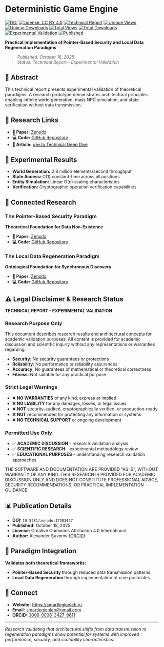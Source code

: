 # Deterministic Game Engine

[![DOI](https://img.shields.io/badge/DOI-10.5281/zenodo.17383447-blue)](https://doi.org/10.5281/zenodo.17383447)
[![License: CC BY 4.0](https://img.shields.io/badge/License-CC_BY_4.0-lightgrey.svg)](https://creativecommons.org/licenses/by/4.0/)
[![Technical Report](https://img.shields.io/badge/📊_Technical_Report-Zenodo-orange)](https://zenodo.org/records/17383447)
[![Unique Views](https://img.shields.io/badge/dynamic/json?url=https://zenodo.org/api/records/17383447&query=$.stats.unique_views&label=👁️_Unique_Views&color=blue&logo=zenodo)](https://doi.org/10.5281/zenodo.17383447)
[![Unique Downloads](https://img.shields.io/badge/dynamic/json?url=https://zenodo.org/api/records/17383447&query=$.stats.unique_downloads&label=📥_Unique_Downloads&color=green&logo=zenodo)](https://doi.org/10.5281/zenodo.17383447)
[![Total Views](https://img.shields.io/badge/dynamic/json?url=https://zenodo.org/api/records/17383447&query=$.stats.views&label=👀_Total_Views&color=blue&logo=zenodo)](https://doi.org/10.5281/zenodo.17383447)
[![Total Downloads](https://img.shields.io/badge/dynamic/json?url=https://zenodo.org/api/records/17383447&query=$.stats.downloads&label=💾_Total_Downloads&color=green&logo=zenodo)](https://doi.org/10.5281/zenodo.17383447)
[![Experimental Validation](https://img.shields.io/badge/🧪_Experimental_Validation-Proof_of_Concept-purple)](https://github.com/smartlegionlab/deterministic-game-engine-report)
[![Published](https://img.shields.io/badge/📅_Published-October_18,_2025-brightgreen)](https://doi.org/10.5281/zenodo.17383447)

**Practical Implementation of Pointer-Based Security and Local Data Regeneration Paradigms**

> *Published: October 18, 2025*  
> *Status: Technical Report - Experimental Validation*

## 📖 Abstract

This technical report presents experimental validation of theoretical paradigms. A research prototype demonstrates architectural principles enabling infinite world generation, mass NPC simulation, and state verification without data transmission.

## 🔗 Research Links

- **📄 Paper:** [Zenodo](https://doi.org/10.5281/zenodo.17383447)
- **💻 Code:** [GitHub Repository](https://github.com/smartlegionlab/deterministic-game-engine-report)
- **📖 Article:** [dev.to Technical Deep Dive](https://dev.to/smartlegionlab/deterministic-game-engine-practical-validation-of-pointer-based-security-and-local-data-408l)

## 🎯 Experimental Results

- **World Generation:** 2.8 million elements/second throughput
- **State Access:** O(1) constant-time across all positions
- **Entity Simulation:** Linear O(n) scaling characteristics
- **Verification:** Cryptographic operation verification capabilities

## 🔗 Connected Research

### The Pointer-Based Security Paradigm  
**Theoretical Foundation for Data Non-Existence**

- **📄 Paper:** [Zenodo](https://doi.org/10.5281/zenodo.17204738)  
- **💻 Code:** [GitHub Repository](https://github.com/smartlegionlab/pointer-based-security-paradigm)

### The Local Data Regeneration Paradigm  
**Ontological Foundation for Synchronous Discovery**

- **📄 Paper:** [Zenodo](https://doi.org/10.5281/zenodo.17264327)  
- **💻 Code:** [GitHub Repository](https://github.com/smartlegionlab/local-data-regeneration-paradigm)

## ⚠️ Legal Disclaimer & Research Status

**TECHNICAL REPORT - EXPERIMENTAL VALIDATION**

### Research Purpose Only
This document describes research results and architectural concepts for academic validation purposes. All content is provided for academic discussion and scientific inquiry without any representations or warranties regarding:

- **Security**: No security guarantees or protections
- **Reliability**: No performance or reliability assurances  
- **Accuracy**: No guarantees of mathematical or theoretical correctness
- **Fitness**: Not suitable for any practical purpose

### Strict Legal Warnings
- ❌ **NO WARRANTIES** of any kind, express or implied
- ❌ **NO LIABILITY** for any damages, losses, or legal issues  
- ❌ **NOT** security-audited, cryptographically verified, or production-ready
- ❌ **NOT** recommended for protecting any information or systems
- ❌ **NO TECHNICAL SUPPORT** or ongoing development

### Permitted Use Only
- ✅ **ACADEMIC DISCUSSION** - research validation analysis
- ✅ **SCIENTIFIC RESEARCH** - experimental methodology review
- ✅ **EDUCATIONAL PURPOSES** - understanding research validation approaches

THE SOFTWARE AND DOCUMENTATION ARE PROVIDED "AS IS", WITHOUT WARRANTY OF ANY KIND. THIS RESEARCH IS PROVIDED FOR ACADEMIC DISCUSSION ONLY AND DOES NOT CONSTITUTE PROFESSIONAL ADVICE, SECURITY RECOMMENDATIONS, OR PRACTICAL IMPLEMENTATION GUIDANCE.

## 📊 Publication Details

- **DOI:** `10.5281/zenodo.17383447`
- **Published:** October 18, 2025
- **License:** Creative Commons Attribution 4.0 International
- **Author:** Alexander Suvorov ([ORCID](https://orcid.org/0009-0006-3427-9611))

## 🔬 Paradigm Integration

**Validates both theoretical frameworks:**
- **Pointer-Based Security** through reduced data transmission patterns
- **Local Data Regeneration** through implementation of core postulates

## 🔗 Connect

- **Website:** https://smartlegionlab.ru
- **Email:** smartlegionlab@gmail.com
- **ORCID:** [0009-0006-3427-9611](https://orcid.org/0009-0006-3427-9611)

---

*Research validating that architectural shifts from data transmission to regeneration paradigms show potential for systems with improved performance, security, and scalability characteristics.*
